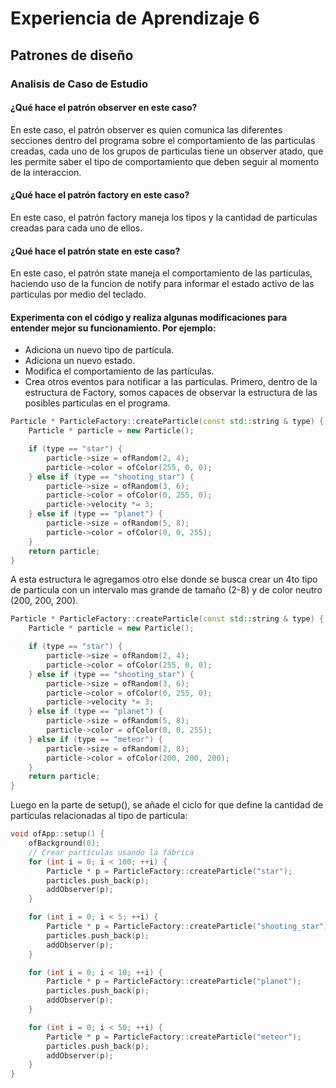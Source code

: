# Experiencia de Aprendizaje 6
## Patrones de diseño
### Analisis de Caso de Estudio
#### ¿Qué hace el patrón observer en este caso?
En este caso, el patrón observer es quien comunica las diferentes secciones dentro del programa sobre el comportamiento de las particulas creadas, cada uno de los grupos de particulas 
tiene un observer atado, que les permite saber el tipo de comportamiento que deben seguir al momento de la interaccion.
#### ¿Qué hace el patrón factory en este caso?
En este caso, el patrón factory maneja los tipos y la cantidad de particulas creadas para cada uno de ellos.
#### ¿Qué hace el patrón state en este caso?
En este caso, el patrón state maneja el comportamiento de las particulas, haciendo uso de la funcion de notify para informar el estado activo de las particulas por medio del teclado.
  
  
#### Experimenta con el código y realiza algunas modificaciones para entender mejor su funcionamiento. Por ejemplo:
- Adiciona un nuevo tipo de partícula.
- Adiciona un nuevo estado.
- Modifica el comportamiento de las partículas.
- Crea otros eventos para notificar a las partículas.
Primero, dentro de la estructura de Factory, somos capaces de observar la estructura de las posibles particulas en el programa.
``` c++
Particle * ParticleFactory::createParticle(const std::string & type) {
	Particle * particle = new Particle();

	if (type == "star") {
		particle->size = ofRandom(2, 4);
		particle->color = ofColor(255, 0, 0);
	} else if (type == "shooting_star") {
		particle->size = ofRandom(3, 6);
		particle->color = ofColor(0, 255, 0);
		particle->velocity *= 3;
	} else if (type == "planet") {
		particle->size = ofRandom(5, 8);
		particle->color = ofColor(0, 0, 255);
	}
	return particle;
}
```
A esta estructura le agregamos otro else donde se busca crear un 4to tipo de particula con un intervalo mas grande de tamaño (2-8) y de color neutro (200, 200, 200).
``` c++
Particle * ParticleFactory::createParticle(const std::string & type) {
	Particle * particle = new Particle();

	if (type == "star") {
		particle->size = ofRandom(2, 4);
		particle->color = ofColor(255, 0, 0);
	} else if (type == "shooting_star") {
		particle->size = ofRandom(3, 6);
		particle->color = ofColor(0, 255, 0);
		particle->velocity *= 3;
	} else if (type == "planet") {
		particle->size = ofRandom(5, 8);
		particle->color = ofColor(0, 0, 255);
	} else if (type == "meteor") {
		particle->size = ofRandom(2, 8);
		particle->color = ofColor(200, 200, 200);
	}
	return particle;
}
```
Luego en la parte de setup(), se añade el ciclo for que define la cantidad de particulas relacionadas al tipo de particula:
``` c++
void ofApp::setup() {
	ofBackground(0);
	// Crear partículas usando la fábrica
	for (int i = 0; i < 100; ++i) {
		Particle * p = ParticleFactory::createParticle("star");
		particles.push_back(p);
		addObserver(p);
	}

	for (int i = 0; i < 5; ++i) {
		Particle * p = ParticleFactory::createParticle("shooting_star");
		particles.push_back(p);
		addObserver(p);
	}

	for (int i = 0; i < 10; ++i) {
		Particle * p = ParticleFactory::createParticle("planet");
		particles.push_back(p);
		addObserver(p);
	}

	for (int i = 0; i < 50; ++i) {
		Particle * p = ParticleFactory::createParticle("meteor");
		particles.push_back(p);
		addObserver(p);
	}
}
```
